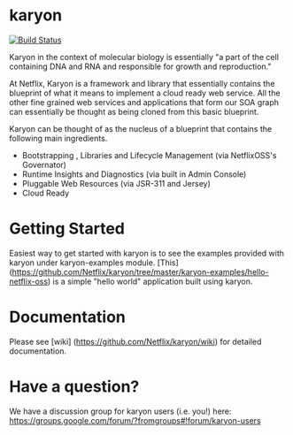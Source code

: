 karyon
======
[![Build Status](https://netflixoss.ci.cloudbees.com/job/karyon-master/badge/icon)](https://netflixoss.ci.cloudbees.com/job/karyon-master/)

Karyon in the context of molecular biology is essentially "a part of the cell containing DNA and RNA and responsible for growth and reproduction."

At Netflix, Karyon is a framework and library that essentially contains the blueprint of what it means to implement a cloud ready web service.  All the other fine grained web services and applications that form our SOA graph can essentially be thought as being cloned from this basic blueprint.

Karyon can be thought of as the nucleus of a blueprint that contains the following main ingredients.

* Bootstrapping , Libraries and Lifecycle Management (via NetflixOSS's Governator)
* Runtime Insights and Diagnostics (via built in Admin Console)
* Pluggable Web Resources (via JSR-311 and Jersey)
* Cloud Ready

Getting Started
===============

Easiest way to get started with karyon is to see the examples provided with karyon under karyon-examples module.
[This] (https://github.com/Netflix/karyon/tree/master/karyon-examples/hello-netflix-oss) is a simple "hello world" application
built using karyon.

Documentation
==============

Please see [wiki] (https://github.com/Netflix/karyon/wiki) for detailed documentation.

Have a question?
===============

We have a discussion group for karyon users (i.e. you!) here: https://groups.google.com/forum/?fromgroups#!forum/karyon-users
